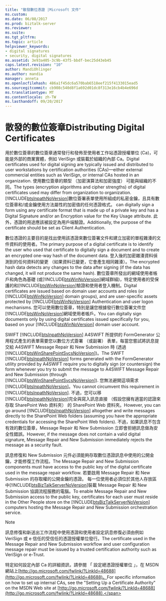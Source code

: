 ```yaml
---
title: "散發數位憑證 |Microsoft 文件"
ms.custom: 
ms.date: 06/08/2017
ms.prod: biztalk-server
ms.reviewer: 
ms.suite: 
ms.tgt_pltfrm: 
ms.topic: article
helpviewer_keywords:
- digital signatures
- security, digital signatures
ms.assetid: 3e93a405-3c9b-43f5-bbdf-bec25d43eb45
caps.latest.revision: "10"
author: MandiOhlinger
ms.author: mandia
manager: anneta
ms.openlocfilehash: 486a1f45dc6a570bab6518eef215f4133015ead5
ms.sourcegitcommit: cb908c540d8f1a692d01dc8f313e16cb4b4e696d
ms.translationtype: MT
ms.contentlocale: zh-TW
ms.lasthandoff: 09/20/2017
---
```

# <a name="distributing-digital-certificates"></a><span data-ttu-id="6be33-102">散發的數位簽章</span><span class="sxs-lookup"><span data-stu-id="6be33-102">Distributing Digital Certificates</span></span>
<span data-ttu-id="6be33-103">用於數位簽章的數位簽章通常發行和發佈至使用者工作站憑證授權單位 (Ca)，可能是外部的商業實體，例如 VeriSign 或裝載於組織的內部 Ca。</span><span class="sxs-lookup"><span data-stu-id="6be33-103">Digital certificates used for digital signing are typically issued and distributed to user workstations by certification authorities (CAs)—either external commercial entities such as VeriSign, or internal CAs hosted in an organization.</span></span> <span data-ttu-id="6be33-104">使用數位簽章的類型 （加密演算法和加密強度） 可能與組織的不同。</span><span class="sxs-lookup"><span data-stu-id="6be33-104">The types (encryption algorithms and cipher strengths) of digital certificates used may differ from organization to organization.</span></span> [!INCLUDE[btsInpathNoVersion](../../includes/btsinpathnoversion-md.md)]<span data-ttu-id="6be33-105">數位簽署表單使用所組成的私密金鑰，且具有數位簽章和/或金鑰使用方法屬性的加密值的任何憑證格式。</span><span class="sxs-lookup"><span data-stu-id="6be33-105"> can digitally sign a form using any certificate format that is made up of a private key and has a Digital Signature and/or an Encryption value for the Key Usage attribute.</span></span> <span data-ttu-id="6be33-106">此外，憑證的用途應該被設定為用戶端驗證。</span><span class="sxs-lookup"><span data-stu-id="6be33-106">Additionally, the purpose of the certificate should be set as Client Authentication.</span></span>  
  
 <span data-ttu-id="6be33-107">數位憑證的主要目的是找出使用該憑證來數位簽署文件和建立加密的單程雜湊的文件資料的使用者。</span><span class="sxs-lookup"><span data-stu-id="6be33-107">The primary purpose of a digital certificate is to identify the user who used that certificate to digitally sign a document and to create an encrypted one-way hash of the document data.</span></span> <span data-ttu-id="6be33-108">登入後的加密雜湊資料偵測到的任何資料的變更 （如果資料已變更，它會產生相同雜湊）。</span><span class="sxs-lookup"><span data-stu-id="6be33-108">The encrypted hash data detects any changes to the data after signing (if the data has changed, it will not produce the same hash).</span></span> <span data-ttu-id="6be33-109">數位簽章所發出的網域使用者帳戶和角色為基礎 (或[!INCLUDE[btsWinNoVersion](../../includes/btswinnoversion-md.md)]網域群組)，特定使用者的受保護的和[!INCLUDE[btsWinNoVersion](../../includes/btswinnoversion-md.md)]驗證和使用者登入機制。</span><span class="sxs-lookup"><span data-stu-id="6be33-109">Digital certificates are issued based on domain user accounts and roles (or [!INCLUDE[btsWinNoVersion](../../includes/btswinnoversion-md.md)] domain groups), and are user-specific assets protected by [!INCLUDE[btsWinNoVersion](../../includes/btswinnoversion-md.md)] Authentication and user logon mechanisms.</span></span> <span data-ttu-id="6be33-110">您可以使用數位簽章，特別是讓您根據發行數位簽署文件您[!INCLUDE[btsWinNoVersion](../../includes/btswinnoversion-md.md)]網域使用者帳戶。</span><span class="sxs-lookup"><span data-stu-id="6be33-110">You can digitally sign documents only by using digital certificates issued specifically for you, based on your [!INCLUDE[btsWinNoVersion](../../includes/btswinnoversion-md.md)] domain user account.</span></span>  
  
 <span data-ttu-id="6be33-111">SWIFT [!INCLUDE[btsInpathNoVersion](../../includes/btsinpathnoversion-md.md)] A4SWIFT 所提供的 FormGenerator 公用程式產生的表單需要您以數位方式簽署 （或副署） 表單，每當您嘗試將訊息提交給 A4SWIFT Message Repair 和 New Submission 時 (透過[!INCLUDE[btsWinSharePointSvcsNoVersion](../../includes/btswinsharepointsvcsnoversion-md.md)])。</span><span class="sxs-lookup"><span data-stu-id="6be33-111">The SWIFT [!INCLUDE[btsInpathNoVersion](../../includes/btsinpathnoversion-md.md)] forms generated with the FormGenerator utility provided by A4SWIFT require you to digitally sign (or countersign) the form whenever you try to submit the message to A4SWIFT Message Repair and New Submission (through [!INCLUDE[btsWinSharePointSvcsNoVersion](../../includes/btswinsharepointsvcsnoversion-md.md)]).</span></span> <span data-ttu-id="6be33-112">您無法避開這項需求[!INCLUDE[btsInpathNoVersion](../../includes/btsinpathnoversion-md.md)]。</span><span class="sxs-lookup"><span data-stu-id="6be33-112">You cannot circumvent this requirement in [!INCLUDE[btsInpathNoVersion](../../includes/btsinpathnoversion-md.md)].</span></span> <span data-ttu-id="6be33-113">不過，您可以移[!INCLUDE[btsInpathNoVersion](../../includes/btsinpathnoversion-md.md)]完全與寫入訊息直接 （假設您擁有適當的認證來存取 SharePoint Web 資料夾） 的 SharePoint Web 資料夾。</span><span class="sxs-lookup"><span data-stu-id="6be33-113">However, you can go around [!INCLUDE[btsInpathNoVersion](../../includes/btsinpathnoversion-md.md)] altogether and write messages directly to the SharePoint Web folders (assuming you have the appropriate credentials for accessing the SharePoint Web folders).</span></span> <span data-ttu-id="6be33-114">不過，如果訊息不包含有效的數位簽章，Message Repair 和 New Submission 立即會拒絕訊息做為安全性錯誤。</span><span class="sxs-lookup"><span data-stu-id="6be33-114">However, if the message does not contain a valid digital signature, Message Repair and New Submission immediately rejects the message as a security fault.</span></span>  
  
 <span data-ttu-id="6be33-115">訊息修復和 New Submission 元件必須能夠存取數位憑證訊息中使用的公開金鑰，才能修復工作流程。</span><span class="sxs-lookup"><span data-stu-id="6be33-115">The Message Repair and New Submission components must have access to the public key of the digital certificate used in the message repair workflow.</span></span> <span data-ttu-id="6be33-116">若要啟用 Message Repair 和 New Submission 的存取權的公開金鑰的憑證。 每一位使用者必須位於其他人存放區中[!INCLUDE[btsBizTalkServerNoVersion](../../includes/btsbiztalkservernoversion-md.md)]裝載 Message Repair 和 New Submission 協調流程服務的電腦。</span><span class="sxs-lookup"><span data-stu-id="6be33-116">To enable Message Repair and New Submission access to the public key, certificates for each user must reside in the Other People store on the [!INCLUDE[btsBizTalkServerNoVersion](../../includes/btsbiztalkservernoversion-md.md)] computers hosting the Message Repair and New Submission orchestration service.</span></span>  
  
> [!NOTE]
>  <span data-ttu-id="6be33-117">訊息修復和新送出工作流程中使用憑證和使用者設定訊息修復必須由例如 VeriSign 或 e 信任的受信任的憑證授權單位發行。</span><span class="sxs-lookup"><span data-stu-id="6be33-117">The certificate used in the Message Repair and New Submission workflow and user configuration message repair must be issued by a trusted certification authority such as VeriSign or e-Trust.</span></span>  
  
 <span data-ttu-id="6be33-118">特定如何設定內部 Ca 的詳細資訊，請參閱 「 設定總憑證授權單位 」，在 MSDN 網站上[http://go.microsoft.com/fwlink/?LinkId=48688](http://go.microsoft.com/fwlink/?LinkId=48688)。</span><span class="sxs-lookup"><span data-stu-id="6be33-118">For specific information on how to set up internal CAs, see the "Setting Up a Certificate Authority" on the MSDN Web site at [http://go.microsoft.com/fwlink/?LinkId=48688](http://go.microsoft.com/fwlink/?LinkId=48688).</span></span>